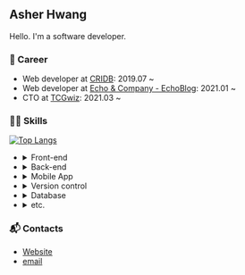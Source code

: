 ## Asher Hwang

Hello. I'm a software developer.

### 💼 Career

- Web developer at [CRIDB](https://spots.school): 2019.07 ~
- Web developer at [Echo & Company - EchoBlog](https://echoblog.net): 2021.01 ~
- CTO at [TCGwiz](https://github.com/tcgwiz): 2021.03 ~

### 👨‍💻 Skills

[![Top Langs](https://github-readme-stats.vercel.app/api/top-langs/?username=hsh2001&layout=compact)](https://github.com/anuraghazra/github-readme-stats)

<ul>
  <li>
    <details>
    <summary>Front-end</summary>
    <ul>
      <li>HTML</li>
      <li>CSS</li>
      <li>SCSS</li>
      <li>JavaScript</li>
      <li>TypeScript</li>
      <li>React</li>
      <ul>
        <li>React with TypeScript</li>  
      <ul>
    </ul>
    </details>
  </li>
  <li>
  <details>
 <summary>Back-end</summary>
  <ul>
  <li>PHP</li>
  <li>NodeJS
  <ul>
  <li>NextJS</li>
  </ul>
  </li>
  </ul>
  </li>
  </details>
  <li>
  <details>
  <summary>Mobile App</summary>
  <ul>
  <li>React Native
  <ul>
  <li>React Native with TypeScript</li>
  </ul>
  </li>
  </ul>
    <ul>
  <li>Flutter</li>
  </ul>
  </details>
  </li>
  <li>
  <details>
<summary>Version control</summary>
  <ul>
  <li>Git
  <ul>
  <li>Git flow</li>
  </ul>
  </li>
  <li>Collaborate with Github</li>
  </ul>
  </details>
  </li>
  <li>
 <details>
 <summary>Database</summary>
  <ul>
  <li>MySQL</li>
  <li>SQLite</li>
  </ul>
  </details>
  </li>
  <li>
  <details>
 <summary>etc.</summary>
  <ul>
  <li>C</li>
  <li>R</li>
  <li>Perl</li>
  <li>Python</li>
  </ul>
  </details>
  </li>
</ul>

### 📬 Contacts

- <a href="http://dev.hsh.kr" target="_blank">Website</a>
- <a href="mailto:dev@hsh.kr">email</a>
